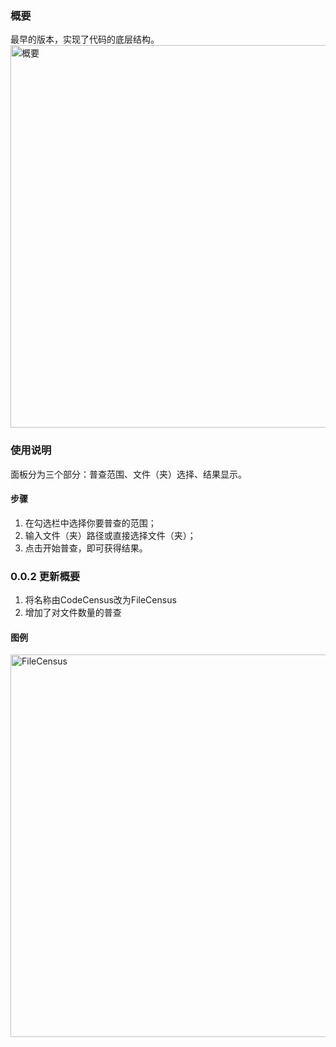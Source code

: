 ### 概要
最早的版本，实现了代码的底层结构。
<img width="612" alt="概要" src="https://github.com/user-attachments/assets/4f54b369-05be-4d98-8543-9cc7acda07f4">

### 使用说明
面板分为三个部分：普查范围、文件（夹）选择、结果显示。

#### 步骤
1. 在勾选栏中选择你要普查的范围；
2. 输入文件（夹）路径或直接选择文件（夹）；
3. 点击开始普查，即可获得结果。

### 0.0.2 更新概要

1. 将名称由CodeCensus改为FileCensus
2. 增加了对文件数量的普查

#### 图例
<img width="612" alt="FileCensus" src="https://github.com/user-attachments/assets/9b30c59e-187f-43a8-a9ca-fef6b5e23016">

